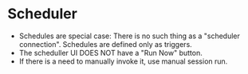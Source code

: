 # Scheduler

- Schedules are special case: There is no such thing as a "scheduler connection". Schedules are defined only as triggers.
- The scheduller UI DOES NOT have a "Run Now" button.
- If there is a need to manually invoke it, use manual session run.
